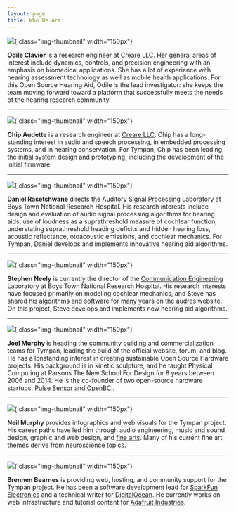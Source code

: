 ```yaml
---
layout: page
title: Who We Are
---
```


![](/img/people/odile_clavier.jpg){:class="img-thumbnail" width="150px"}

**Odile Clavier** is a research engineer at [Creare LLC](http://www.creare.com/).  Her general areas of
interest include dynamics, controls, and precision engineering with an emphasis
on biomedical applications.  She has a lot of experience with hearing
assessment technology as well as mobile health applications.  For this Open
Source Hearing Aid, Odile is the lead investigator: she keeps the team moving
forward toward a platform that successfully meets the needs of the hearing
research community.

----

![](/img/people/chip_audette.jpg){:class="img-thumbnail" width="150px"}

**Chip Audette** is a research engineer at [Creare LLC](http://www.creare.com/).  Chip has a
long-standing interest in audio and speech processing, in embedded processing
systems, and in hearing conservation.  For Tympan, Chip has been leading the
initial system design and prototyping, including the development of the initial
firmware.

----

![](/img/people/daniel_rasetshwane.jpg){:class="img-thumbnail" width="150px"}

**Daniel Rasetshwane** directs the [Auditory Signal Processing Laboratory](https://www.boystownhospital.org/research/HearingResearch/Pages/Auditory-Signal-Processing-Laboratory.aspx) at
Boys Town National Research Hospital. His research interests include design and
evaluation of audio signal processing algorithms for hearing aids, use of
loudness as a suprathreshold measure of cochlear function, understating
suprathreshold heading deficits and hidden hearing loss, acoustic reflectance,
otoacoustic emissions, and cochlear mechanics. For Tympan, Daniel develops and
implements innovative hearing aid algorithms.

----

![](/img/people/stephen_neely.jpg){:class="img-thumbnail" width="150px"}

**Stephen Neely** is currently the director of the [Communication Engineering](https://www.boystownhospital.org/research/HearingResearch/Pages/CommunicationEngineering.aspx)
Laboratory at Boys Town National Research Hospital. His research interests have
focused primarily on modeling cochlear mechanics, and Steve has shared his
algorithms and software for many years on the [audres
website](http://audres.org/). On this project, Steve develops and implements
new hearing aid algorithms.

----

![](/img/people/joel_murphy.jpg){:class="img-thumbnail" width="150px"}

**Joel Murphy** is heading the community building and commercialization teams for Tympan, leading the build of the official website, forum, and blog.  He has a lonstanding interest in creating sustainable Open Source Hardware projects. His background is in kinetic sculpture, and he taught Physical Computing at Parsons The New School For Design for 8 years between 2006 and 2014. He is the co-founder of two open-source hardware startups: [Pulse Sensor](http://www.pulsesensor.com) and [OpenBCI](http://openbci.com).

----

![](/img/people/neil_murphy.jpg){:class="img-thumbnail" width="150px"}

**Neil Murphy** provides infographics and web visuals for the Tympan project. His career paths have led him through audio engineering, music and sound design, graphic and web design, and [fine arts](http://neilmurphystudio.com/). Many of his current fine art themes derive from neuroscience topics.

----

![](/img/people/brennen_bearnes.jpg){:class="img-thumbnail" width="150px"}

**Brennen Bearnes** is providing web, hosting, and community support for the Tympan project.  He has been a software development lead for [SparkFun Electronics](https://www.sparkfun.com) and a technical writer for [DigitalOcean](https://www.digitalocean.com).  He currently works on web infrastructure and tutorial content for [Adafruit Industries](https://www.adafruit.com).
